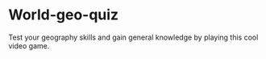 # World-geo-quiz
Test your geography skills and gain general knowledge by playing this cool video game. 
